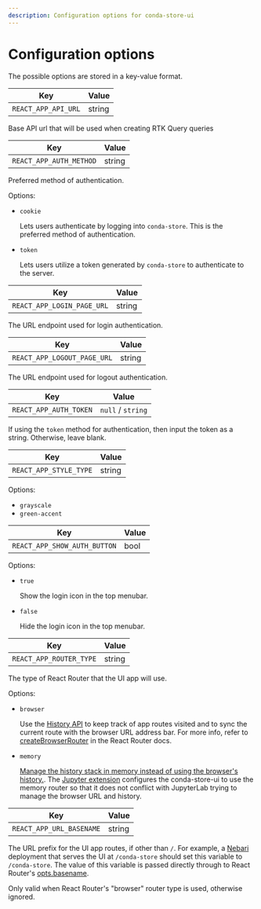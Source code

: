```yaml
---
description: Configuration options for conda-store-ui
---
```


# Configuration options

The possible options are stored in a key-value format.

| Key                | Value  |
|--------------------|--------|
|`REACT_APP_API_URL` | string |

Base API url that will be used when creating RTK Query queries

| Key                    | Value  |
|------------------------|--------|
|`REACT_APP_AUTH_METHOD` | string |

Preferred method of authentication.

Options:

* `cookie`

  Lets users authenticate by logging into `conda-store`. This is the preferred method of authentication.
* `token`

  Lets users utilize a token generated by `conda-store` to authenticate to the server.

| Key                       | Value  |
|---------------------------|--------|
|`REACT_APP_LOGIN_PAGE_URL` | string |

The URL endpoint used for login authentication.

| Key                        | Value  |
|----------------------------|--------|
|`REACT_APP_LOGOUT_PAGE_URL` | string |

The URL endpoint used for logout authentication.

| Key                    | Value              |
|------------------------|--------------------|
|`REACT_APP_AUTH_TOKEN`  | `null` / `string`  |

If using the `token` method for authentication, then input the token as a string.
Otherwise, leave blank.

| Key                       | Value  |
|---------------------------|--------|
|`REACT_APP_STYLE_TYPE`     | string |

Options:

* `grayscale`
* `green-accent`

| Key                        | Value  |
|----------------------------|--------|
|`REACT_APP_SHOW_AUTH_BUTTON`|  bool  |

Options:

* `true`

  Show the login icon in the top menubar.
* `false`

  Hide the login icon in the top menubar.

| Key                   | Value  |
|-----------------------|--------|
|`REACT_APP_ROUTER_TYPE`| string |

The type of React Router that the UI app will use.

Options:

* `browser`

  Use the [History
  API](https://developer.mozilla.org/en-US/docs/Web/API/History_API) to keep
  track of app routes visited and to sync the current route with the browser URL
  address bar. For more info, refer to
  [createBrowserRouter](https://reactrouter.com/en/main/routers/create-browser-router)
  in the React Router docs.

* `memory`

  [Manage the history stack in memory instead of using the browser's
  history.](https://reactrouter.com/en/main/routers/create-memory-router). The
  [Jupyter extension](https://conda.store/jupyterlab-conda-store/introduction)
  configures the conda-store-ui to use the memory router so that it does not
  conflict with JupyterLab trying to manage the browser URL and history.

| Key                    | Value  |
|------------------------|--------|
|`REACT_APP_URL_BASENAME`| string |

The URL prefix for the UI app routes, if other than `/`. For example, a
[Nebari](https://github.com/nebari-dev/nebari) deployment that serves the UI at
`/conda-store` should set this variable to `/conda-store`. The value of this
variable is passed directly through to React Router's
[opts.basename](https://reactrouter.com/en/main/routers/create-browser-router#optsbasename).

Only valid when React Router's "browser" router type is used, otherwise ignored.
